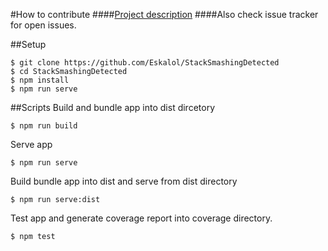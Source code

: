 #How to contribute
####[Project description](https://github.com/Eskalol/StackSmashingDetected/blob/master/not_for_deploy/project.md)
####Also check issue tracker for open issues.

##Setup
```{r, engine='bash', count_lines}
$ git clone https://github.com/Eskalol/StackSmashingDetected
$ cd StackSmashingDetected
$ npm install
$ npm run serve
```

##Scripts
Build and bundle app into dist dircetory
```{r, engine='bash', count_lines}
$ npm run build
```

Serve app
```{r, engine='bash', count_lines}
$ npm run serve
```

Build bundle app into dist and serve from dist directory
```{r, engine='bash', count_lines}
$ npm run serve:dist
```

Test app and generate coverage report into coverage directory.
```{r, engine='bash', count_lines}
$ npm test
```
